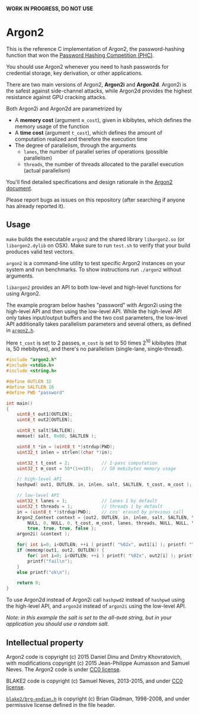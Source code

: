 **WORK IN PROGRESS, DO NOT USE**

# Argon2

This is the reference C implementation of Argon2, the password-hashing
function that won the [Password Hashing Competition
(PHC)](https://password-hashing.net). 

You should use Argon2 whenever you need to hash passwords for credential
storage, key derivation, or other applications.

There are two main versions of Argon2, **Argon2i** and **Argon2d**. Argon2i
is the safest against side-channel attacks, while Argon2d provides the
highest resistance against GPU cracking attacks.

Both Argon2i and Argon2d are parametrized by

* A **memory cost** (argument `m_cost`), given in kibibytes, which defines the memory usage of the function
* A **time cost** (argument `t_cost`), which defines the amount of computation
  realized and therefore the execution time
* The degree of parallelism, through the arguments
    - `lanes`, the number of parallel series of operations (possible
      parallelism)
    - `threads`, the number of threads allocated to the parallel
      execution (actual parallelism)

You'll find detailed specifications and design rationale in the [Argon2
document](argon2-specs.pdf).

Please report bugs as issues on this repository (after searching if
anyone has already reported it).

## Usage

`make` builds the executable `argon2` and the shared library
`libargon2.so` (or `libargon2.dylib` on OSX). Make sure to run `test.sh`
to verify that your build produces valid test vectors.

`argon2` is a command-line utility to test specific Argon2 instances
on your system and run benchmarks. To show instructions run `./argon2`
without arguments.

`libargon2` provides an API to both low-level and high-level functions
for using Argon2.

The example program below hashes "password" with Argon2i using the
high-level API and then using the low-level API. While the high-level
API only takes input/output buffers and the two cost parameters, the
low-level API additionally takes parallelism parameters and several
others, as defined in [`argon2.h`](src/argon2.h#L129).

Here `t_cost` is set to 2 passes, `m_cost` is set to 50 times
2<sup>10</sup> kibibytes (that is, 50 mebibytes), and there's no
parallelism (single-lane, single-thread).

```c
#include "argon2.h"
#include <stdio.h>
#include <string.h>

#define OUTLEN 32
#define SALTLEN 16
#define PWD "password"

int main()
{
    uint8_t out1[OUTLEN];
    uint8_t out2[OUTLEN];

    uint8_t salt[SALTLEN];
    memset( salt, 0x00, SALTLEN );

    uint8_t *in = (uint8_t *)strdup(PWD);
    uint32_t inlen = strlen((char *)in);

    uint32_t t_cost = 2;            // 1-pass computation
    uint32_t m_cost = 50*(1<<10);   // 50 mebibytes memory usage

    // high-level API
    hashpwd( out1, OUTLEN, in, inlen, salt, SALTLEN, t_cost, m_cost );

    // low-level API
    uint32_t lanes = 1;             // lanes 1 by default
    uint32_t threads = 1;           // threads 1 by default
    in = (uint8_t *)strdup(PWD);    // cos' erased by previous call
    Argon2_Context context = {out2, OUTLEN, in, inlen, salt, SALTLEN, \
        NULL, 0, NULL, 0, t_cost, m_cost, lanes, threads, NULL, NULL, \
        true, true, true, false };
    argon2i( &context );

    for( int i=0; i<OUTLEN; ++i ) printf( "%02x", out1[i] ); printf( "\n" );
    if (memcmp(out1, out2, OUTLEN)) {
        for( int i=0; i<OUTLEN; ++i ) printf( "%02x", out2[i] ); printf( "\n" );
        printf("fail\n");
    }
    else printf("ok\n");

    return 0;
}
```

To use Argon2d instead of Argon2i call `hashpwd2` instead of `hashpwd`
using the high-level API, and `argon2d` instead of `argon2i` using the
low-level API.

*Note: in this example the salt is set to the all-`0x00` string, but in
your application you should use a random salt.*

## Intellectual property

Argon2 code is copyright (c) 2015 Daniel Dinu and Dmitry Khovratovich,
with modifications copyright (c) 2015 Jean-Philippe Aumasson and Samuel
Neves. The Argon2 code is under [CC0
license](https://creativecommons.org/about/cc0).

BLAKE2 code is copyright (c) Samuel Neves, 2013-2015, and under [CC0
license](https://creativecommons.org/about/cc0).

[`blake2/brg-endian.h`](src/blake2/brg-endian.h) is copyright (c) Brian
Gladman, 1998-2008, and under permissive license defined in the file
header.

